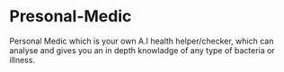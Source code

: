 # Presonal-Medic
Personal Medic which is your own A.I health helper/checker, which can analyse and gives you an in depth knowladge of any type of bacteria or illness.  
